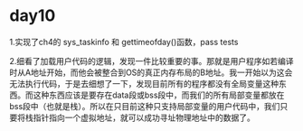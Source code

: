 # day10

1.实现了ch4的 sys_taskinfo 和 gettimeofday()函数，pass tests

2.细看了加载用户代码的逻辑，发现一件比较重要的事。那就是用户程序如若编译时从A地址开始，而他会被整合到OS的真正内存布局的B地址。我一开始以为这会无法执行代码，于是去细想了一下，发现目前所有的程序都没有全局变量这种东西。而这种东西应该是要存在data段或bss段中，而我们的所有局部变量都放在bss段中（也就是栈）。所以在只目前这种只支持局部变量的用户代码中，我们只要将栈指针指向一个虚拟地址，就可以成功寻址物理地址中的数据了。

